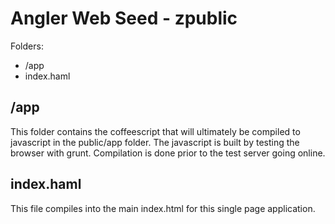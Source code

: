 Angler Web Seed - zpublic
==============================

Folders:

* /app
* index.haml

/app
-------
This folder contains the coffeescript that will ultimately be compiled to
javascript in the public/app folder. The javascript is built by testing the 
browser with grunt. Compilation is done prior to the test server going online. 

index.haml
----------
This file compiles into the main index.html for this single page application.
